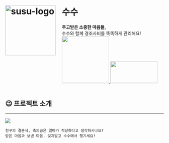# <img width="160" style="margin-right: 20px" align=left alt="susu-logo" src="https://github.com/ok-su-su/.github/assets/67852689/0111afbf-fc8f-4693-b022-1af946fdf2cf"/> 수수

**주고받은 소중한 마음들,** <br/>
수수와 함께 경조사비를 똑똑하게 관리해요!<br/>
<a href="https://play.google.com/store/apps/details?id=com.oksusu.susu" target="_blank">
<img style="margin-right: 0px" src="https://github.com/YAPP-Github/oksusu-susu-android/assets/69582122/dc6a36dc-7317-48fc-8acb-fbf998fadb37" width="150" />
</a>
<a href="https://apps.apple.com/kr/app/%EC%88%98%EC%88%98-susu/id6503701515?l=en-GB" target="_blank">
<img style="margin-right: 0px" src="https://developer.apple.com/news/images/download-on-the-app-store-badge.png" width="150" height="70" />
</a>
<br>
<br>



## 😉 프로젝트 소개

<hr>
<img src="https://github.com/YAPP-Github/oksusu-susu-android/assets/69582122/ed04eee2-7c77-42b2-98e7-21154975418b"/>

```
친구의 결혼식, 축의금은 얼마가 적당하다고 생각하시나요?
받은 마음과 보낸 마음. 잊지말고 수수에서 챙기세요!
```
